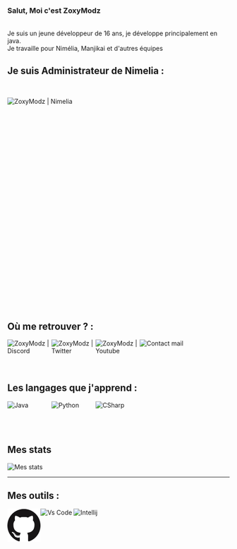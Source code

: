 ### Salut, Moi c'est ZoxyModz 
<br />
Je suis un jeune développeur de 16 ans, je développe principalement en java.
<br />
Je travaille pour Nimélia, Manjikai et d'autres équipes

## Je suis Administrateur de Nimelia :
<br />

[<img align="left" alt="ZoxyModz | Nimelia" src="https://media.discordapp.net/attachments/913513355728273458/916825144595472424/image0.png?width=780&height=585"/>][nimelia]

<br />
<br />
<br />
<br />
<br />
<br />
<br />
<br />
<br />
<br />
<br />
<br />
<br />
<br />
<br />
<br />
<br />
<br />
<br />
<br />
<br />
<br />
<br />
<br />
<br />
<br />
<br />
<br />

## Où me retrouver ? :

[<img align="left" alt="ZoxyModz | Discord" width="100px" src="https://img.shields.io/badge/Discord-7289DA?style=for-the-badge&logo=discord&logoColor=white"/>][discord]
[<img align="left" alt="ZoxyModz | Twitter" width="100px" src="https://img.shields.io/badge/Twitter-1DA1F2?style=for-the-badge&logo=twitter&logoColor=white"/>][twitter]
[<img align="left" alt="ZoxyModz | Youtube" width="100px" src="https://img.shields.io/badge/YouTube-FF0000?style=for-the-badge&logo=youtube&logoColor=white"/>][youtube]
[<img align="left" alt="Contact mail" width="100px" src="https://img.shields.io/badge/Gmail-D14836?style=for-the-badge&logo=gmail&logoColor=white"/>][gmail]

<br />
<br />
<br />
<br />

## Les langages que j'apprend :

[<img align="left" alt="Java" width="100px" src="https://img.shields.io/badge/Java-ED8B00?style=for-the-badge&logo=java&logoColor=white" />][java]
[<img align="left" alt="Python" width="100px" src="https://img.shields.io/badge/Python-1f629b?style=for-the-badge&logo=python&logoColor=white" />][python]
[<img align="left" alt="CSharp" width="100px" src="https://img.shields.io/badge/C%23-239120?style=for-the-badge&logo=c-sharp&logoColor=white" />][csharp]

<br />
<br />
<br />
<br />


## Mes stats

<img alt="Mes stats" src="https://github-readme-stats.vercel.app/api/top-langs/?username=zoxouu&show_icons=true&hide_border=true&theme=radical" />

---

## Mes outils :

[<img align="left" alt="GitHub" width="75px" src="https://raw.githubusercontent.com/github/explore/78df643247d429f6cc873026c0622819ad797942/topics/github/github.png" />][github]
[<img align="left" alt="Vs Code" width="75px" src="https://upload.wikimedia.org/wikipedia/commons/thumb/2/2d/Visual_Studio_Code_1.18_icon.svg/1200px-Visual_Studio_Code_1.18_icon.svg.png" />][vscode]
[<img align="left" alt="Intellij" width="75px" src="https://resources.jetbrains.com/storage/products/intellij-idea/img/meta/intellij-idea_logo_300x300.png" />][intellij]

[twitter]: https://twitter.com/zoxymodz
[discord]: https://discord.gg/
[youtube]: https://youtube.com/c/UCtGCUwYrP9gxlcwOs2LqIhg
[intellij]: https://www.jetbrains.com/idea/
[java]: https://www.oracle.com/java/technologies/javase-downloads.html
[github]: https://www.github.com/ZoxyModz
[vscode]: https://code.visualstudio.com/
[gmail]: mailto:zoxymodz.yournovaped@gmail.com
[python]:https://www.python.org
[nimelia]:https://www.nimelia.fr
[csharp]: https://docs.microsoft.com/en-us/dotnet/csharp/

